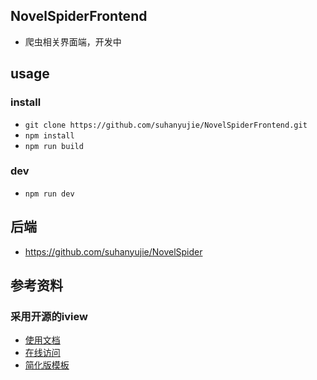 ## NovelSpiderFrontend
* 爬虫相关界面端，开发中

## usage

### install
* `git clone https://github.com/suhanyujie/NovelSpiderFrontend.git`
* `npm install`
* `npm run build`

### dev
* `npm run dev`

## 后端
* https://github.com/suhanyujie/NovelSpider

## 参考资料
### 采用开源的iview
* [使用文档](https://lison16.github.io/iview-admin-doc/#/)
* [在线访问](https://admin.iviewui.com/)
* [简化版模板](https://github.com/iview/iview-admin/tree/template)
